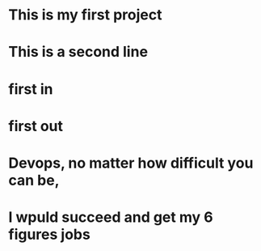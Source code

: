 # This is my first project
# This is a second line

# first in
# first out

# Devops, no matter how difficult you can be,
# I wpuld succeed and get my 6 figures jobs
